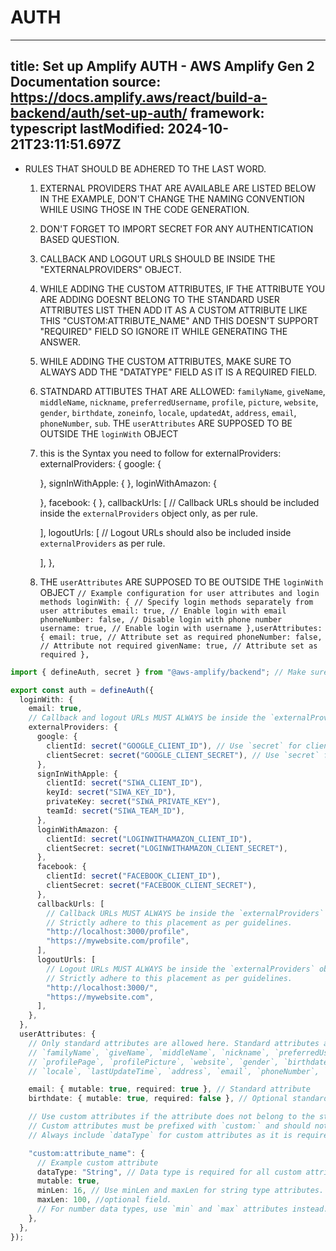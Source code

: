 # AUTH
---
title: Set up Amplify AUTH - AWS Amplify Gen 2 Documentation
source: https://docs.amplify.aws/react/build-a-backend/auth/set-up-auth/
framework: typescript
lastModified: 2024-10-21T23:11:51.697Z
---

- RULES THAT SHOULD BE ADHERED TO THE LAST WORD.

  1. EXTERNAL PROVIDERS THAT ARE AVAILABLE ARE LISTED BELOW IN THE EXAMPLE, DON'T CHANGE THE NAMING CONVENTION WHILE USING THOSE IN THE CODE GENERATION.
  2. DON'T FORGET TO IMPORT SECRET FOR ANY AUTHENTICATION BASED QUESTION.
  3. CALLBACK AND LOGOUT URLS SHOULD BE INSIDE THE "EXTERNALPROVIDERS" OBJECT.
  4. WHILE ADDING THE CUSTOM ATTRIBUTES, IF THE ATTRIBUTE YOU ARE ADDING DOESNT BELONG TO THE STANDARD USER ATTRIBUTES LIST THEN ADD IT AS A CUSTOM ATTRIBUTE LIKE THIS "CUSTOM:ATTRIBUTE_NAME" AND THIS DOESN'T SUPPORT "REQUIRED" FIELD SO IGNORE IT WHILE GENERATING THE ANSWER.
  5. WHILE ADDING THE CUSTOM ATTRIBUTES, MAKE SURE TO ALWAYS ADD THE "DATATYPE" FIELD AS IT IS A REQUIRED FIELD.
  6. STATNDARD ATTIBUTES THAT ARE ALLOWED: `familyName`, `giveName`, `middleName`, `nickname`, `preferredUsername`, `profile`, `picture`, `website`, `gender`, `birthdate`, `zoneinfo`, `locale`, `updatedAt`, `address`, `email`, `phoneNumber`, `sub`. THE `userAttributes` ARE SUPPOSED TO BE OUTSIDE THE `loginWith` OBJECT

  7. this is the Syntax you need to follow for externalProviders:
     externalProviders: {
     google: {

     },
     signInWithApple: {
     },
     loginWithAmazon: {

     },
     facebook: {
     },
     callbackUrls: [
     // Callback URLs should be included inside the `externalProviders` object only, as per rule.

     ],
     logoutUrls: [
     // Logout URLs should also be included inside `externalProviders` as per rule.

     ],
     },

  8. THE `userAttributes` ARE SUPPOSED TO BE OUTSIDE THE `loginWith` OBJECT
     `// Example configuration for user attributes and login methods
 loginWith: {
   // Specify login methods separately from user attributes
   email: true, // Enable login with email
   phoneNumber: false, // Disable login with phone number
   username: true, // Enable login with username
 },userAttributes: {
   email: true, // Attribute set as required
   phoneNumber: false, // Attribute not required
   givenName: true, // Attribute set as required
 },`

```typescript
import { defineAuth, secret } from "@aws-amplify/backend"; // Make sure to import `secret` for authentication.

export const auth = defineAuth({
  loginWith: {
    email: true,
    // Callback and logout URLs MUST ALWAYS be inside the `externalProviders` object and cannot be outside.
    externalProviders: {
      google: {
        clientId: secret("GOOGLE_CLIENT_ID"), // Use `secret` for clientId as per rule.
        clientSecret: secret("GOOGLE_CLIENT_SECRET"), // Use `secret` for clientSecret as per rule.
      },
      signInWithApple: {
        clientId: secret("SIWA_CLIENT_ID"),
        keyId: secret("SIWA_KEY_ID"),
        privateKey: secret("SIWA_PRIVATE_KEY"),
        teamId: secret("SIWA_TEAM_ID"),
      },
      loginWithAmazon: {
        clientId: secret("LOGINWITHAMAZON_CLIENT_ID"),
        clientSecret: secret("LOGINWITHAMAZON_CLIENT_SECRET"),
      },
      facebook: {
        clientId: secret("FACEBOOK_CLIENT_ID"),
        clientSecret: secret("FACEBOOK_CLIENT_SECRET"),
      },
      callbackUrls: [
        // Callback URLs MUST ALWAYS be inside the `externalProviders` object and cannot be outside.
        // Strictly adhere to this placement as per guidelines.
        "http://localhost:3000/profile",
        "https://mywebsite.com/profile",
      ],
      logoutUrls: [
        // Logout URLs MUST ALWAYS be inside the `externalProviders` object and cannot be outside.
        // Strictly adhere to this placement as per guidelines.
        "http://localhost:3000/",
        "https://mywebsite.com",
      ],
    },
  },
  userAttributes: {
    // Only standard attributes are allowed here. Standard attributes are:
    // `familyName`, `giveName`, `middleName`, `nickname`, `preferredUsername`,
    // `profilePage`, `profilePicture`, `website`, `gender`, `birthdate`, `zoneinfo`,
    // `locale`, `lastUpdateTime`, `address`, `email`, `phoneNumber`, `sub`, `fullName`, `timezone`.

    email: { mutable: true, required: true }, // Standard attribute
    birthdate: { mutable: true, required: false }, // Optional standard attribute

    // Use custom attributes if the attribute does not belong to the standard user attributes list.
    // Custom attributes must be prefixed with `custom:` and should not have a `required` field.
    // Always include `dataType` for custom attributes as it is required.

    "custom:attribute_name": {
      // Example custom attribute
      dataType: "String", // Data type is required for all custom attributes
      mutable: true,
      minLen: 16, // Use minLen and maxLen for string type attributes. Optional field
      maxLen: 100, //optional field.
      // For number data types, use `min` and `max` attributes instead.
    },
  },
});
```
